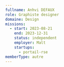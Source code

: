 ```yaml
---
fullname: Anhvi DEFAUX
role: Graphiste designer
domaine: Design
missions:
  - start: 2023-08-21
    end: 2023-12-31
    status: independent
    employer: Malt
    startups:
      - portail-rse
memberType: autre
---
```

